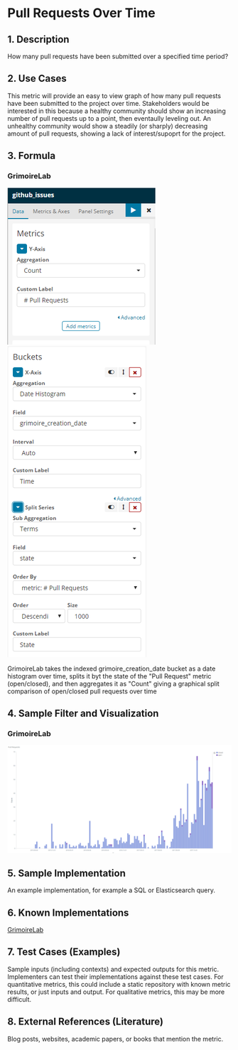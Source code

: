 # Pull Requests Over Time

## 1. Description
How many pull requests have been submitted over a specified time period?

## 2. Use Cases
This metric will provide an easy to view graph of how many pull requests have been submitted to the project over time.
Stakeholders would be interested in this because a healthy community should show an increasing number of pull requests up to a point, then eventaully leveling out. An unhealthy
community would show a steadily (or sharply) decreasing amount of pull requests, showing a lack of interest/supoprt for the project.

## 3. Formula

### GrimoireLab
![img](https://github.com/Illuminatian/Assets/blob/master/PullRequestCode1.PNG)
![img](https://github.com/Illuminatian/Assets/blob/master/PullRequestCode2.PNG)

GrimoireLab takes the indexed grimoire_creation_date bucket as a date histogram over time, splits it byt the state of
the "Pull Request" metric (open/closed), and then aggregates it as "Count" giving a graphical split comparison of open/closed pull requests
over time
## 4. Sample Filter and Visualization

### GrimoireLab
![img](https://github.com/Illuminatian/Assets/blob/master/PullRequestsVis.PNG)

## 5. Sample Implementation
An example implementation, for example a SQL or Elasticsearch query.

## 6. Known Implementations
[GrimoireLab](https://github.com/chaoss/grimoirelab)

## 7. Test Cases (Examples)
Sample inputs (including contexts) and expected outputs for this metric. Implementers can test their implementations against these test cases. For quantitative metrics, this could include a static repository with known metric results, or just inputs and output. For qualitative metrics, this may be more difficult.

## 8. External References (Literature)
Blog posts, websites, academic papers, or books that mention the metric.

